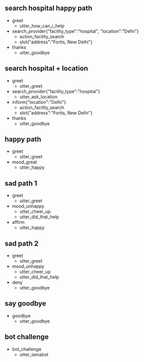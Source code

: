 ## search hospital happy path
* greet
  - utter_how_can_i_help
* search_provider{"facility_type":"hospital", "location":"Delhi"}
  - action_facility_search
  - slot{"address":"Fortis, New Delhi"}
* thanks
  - utter_goodbye

## search hospital + location
* greet
  - utter_greet
* search_provider{"facility_type":"hospital"}
  - utter_ask_location
* inform{"location":"Delhi"}
  - action_facility_search
  - slot{"address":"Fortis, New Delhi"}
* thanks
  - utter_goodbye

## happy path
* greet
  - utter_greet
* mood_great
  - utter_happy

## sad path 1
* greet
  - utter_greet
* mood_unhappy
  - utter_cheer_up
  - utter_did_that_help
* affirm
  - utter_happy

## sad path 2
* greet
  - utter_greet
* mood_unhappy
  - utter_cheer_up
  - utter_did_that_help
* deny
  - utter_goodbye

## say goodbye
* goodbye
  - utter_goodbye

## bot challenge
* bot_challenge
  - utter_iamabot
